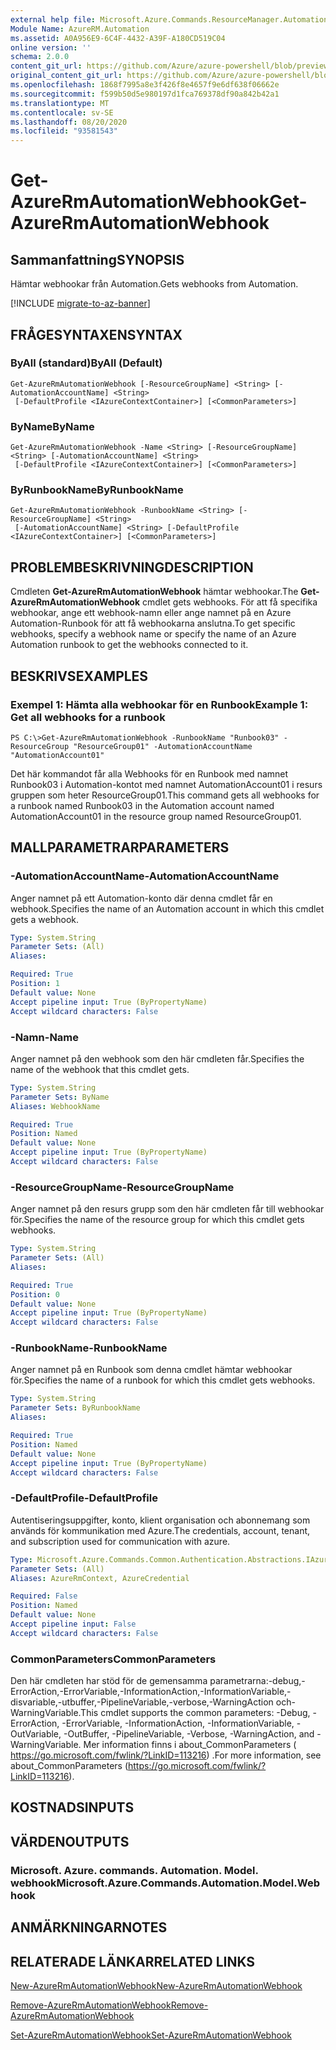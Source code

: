 ```yaml
---
external help file: Microsoft.Azure.Commands.ResourceManager.Automation.dll-Help.xml
Module Name: AzureRM.Automation
ms.assetid: A0A956E9-6C4F-4432-A39F-A180CD519C04
online version: ''
schema: 2.0.0
content_git_url: https://github.com/Azure/azure-powershell/blob/preview/src/ResourceManager/Automation/Commands.Automation/help/Get-AzureRMAutomationWebhook.md
original_content_git_url: https://github.com/Azure/azure-powershell/blob/preview/src/ResourceManager/Automation/Commands.Automation/help/Get-AzureRMAutomationWebhook.md
ms.openlocfilehash: 1868f7995a8e3f426f8e4657f9e6df638f06662e
ms.sourcegitcommit: f599b50d5e980197d1fca769378df90a842b42a1
ms.translationtype: MT
ms.contentlocale: sv-SE
ms.lasthandoff: 08/20/2020
ms.locfileid: "93581543"
---
```

# <span data-ttu-id="23136-101">Get-AzureRmAutomationWebhook</span><span class="sxs-lookup"><span data-stu-id="23136-101">Get-AzureRmAutomationWebhook</span></span>

## <span data-ttu-id="23136-102">Sammanfattning</span><span class="sxs-lookup"><span data-stu-id="23136-102">SYNOPSIS</span></span>
<span data-ttu-id="23136-103">Hämtar webhookar från Automation.</span><span class="sxs-lookup"><span data-stu-id="23136-103">Gets webhooks from Automation.</span></span>

[!INCLUDE [migrate-to-az-banner](../../includes/migrate-to-az-banner.md)]

## <span data-ttu-id="23136-104">FRÅGESYNTAXEN</span><span class="sxs-lookup"><span data-stu-id="23136-104">SYNTAX</span></span>

### <span data-ttu-id="23136-105">ByAll (standard)</span><span class="sxs-lookup"><span data-stu-id="23136-105">ByAll (Default)</span></span>
```
Get-AzureRmAutomationWebhook [-ResourceGroupName] <String> [-AutomationAccountName] <String>
 [-DefaultProfile <IAzureContextContainer>] [<CommonParameters>]
```

### <span data-ttu-id="23136-106">ByName</span><span class="sxs-lookup"><span data-stu-id="23136-106">ByName</span></span>
```
Get-AzureRmAutomationWebhook -Name <String> [-ResourceGroupName] <String> [-AutomationAccountName] <String>
 [-DefaultProfile <IAzureContextContainer>] [<CommonParameters>]
```

### <span data-ttu-id="23136-107">ByRunbookName</span><span class="sxs-lookup"><span data-stu-id="23136-107">ByRunbookName</span></span>
```
Get-AzureRmAutomationWebhook -RunbookName <String> [-ResourceGroupName] <String>
 [-AutomationAccountName] <String> [-DefaultProfile <IAzureContextContainer>] [<CommonParameters>]
```

## <span data-ttu-id="23136-108">PROBLEMBESKRIVNING</span><span class="sxs-lookup"><span data-stu-id="23136-108">DESCRIPTION</span></span>
<span data-ttu-id="23136-109">Cmdleten **Get-AzureRmAutomationWebhook** hämtar webhookar.</span><span class="sxs-lookup"><span data-stu-id="23136-109">The **Get-AzureRmAutomationWebhook** cmdlet gets webhooks.</span></span>
<span data-ttu-id="23136-110">För att få specifika webhookar, ange ett webhook-namn eller ange namnet på en Azure Automation-Runbook för att få webhookarna anslutna.</span><span class="sxs-lookup"><span data-stu-id="23136-110">To get specific webhooks, specify a webhook name or specify the name of an Azure Automation runbook to get the webhooks connected to it.</span></span>

## <span data-ttu-id="23136-111">BESKRIVS</span><span class="sxs-lookup"><span data-stu-id="23136-111">EXAMPLES</span></span>

### <span data-ttu-id="23136-112">Exempel 1: Hämta alla webhookar för en Runbook</span><span class="sxs-lookup"><span data-stu-id="23136-112">Example 1: Get all webhooks for a runbook</span></span>
```
PS C:\>Get-AzureRmAutomationWebhook -RunbookName "Runbook03" -ResourceGroup "ResourceGroup01" -AutomationAccountName "AutomationAccount01"
```

<span data-ttu-id="23136-113">Det här kommandot får alla Webhooks för en Runbook med namnet Runbook03 i Automation-kontot med namnet AutomationAccount01 i resurs gruppen som heter ResourceGroup01.</span><span class="sxs-lookup"><span data-stu-id="23136-113">This command gets all webhooks for a runbook named Runbook03 in the Automation account named AutomationAccount01 in the resource group named ResourceGroup01.</span></span>

## <span data-ttu-id="23136-114">MALLPARAMETRAR</span><span class="sxs-lookup"><span data-stu-id="23136-114">PARAMETERS</span></span>

### <span data-ttu-id="23136-115">-AutomationAccountName</span><span class="sxs-lookup"><span data-stu-id="23136-115">-AutomationAccountName</span></span>
<span data-ttu-id="23136-116">Anger namnet på ett Automation-konto där denna cmdlet får en webhook.</span><span class="sxs-lookup"><span data-stu-id="23136-116">Specifies the name of an Automation account in which this cmdlet gets a webhook.</span></span>

```yaml
Type: System.String
Parameter Sets: (All)
Aliases: 

Required: True
Position: 1
Default value: None
Accept pipeline input: True (ByPropertyName)
Accept wildcard characters: False
```

### <span data-ttu-id="23136-117">-Namn</span><span class="sxs-lookup"><span data-stu-id="23136-117">-Name</span></span>
<span data-ttu-id="23136-118">Anger namnet på den webhook som den här cmdleten får.</span><span class="sxs-lookup"><span data-stu-id="23136-118">Specifies the name of the webhook that this cmdlet gets.</span></span>

```yaml
Type: System.String
Parameter Sets: ByName
Aliases: WebhookName

Required: True
Position: Named
Default value: None
Accept pipeline input: True (ByPropertyName)
Accept wildcard characters: False
```

### <span data-ttu-id="23136-119">-ResourceGroupName</span><span class="sxs-lookup"><span data-stu-id="23136-119">-ResourceGroupName</span></span>
<span data-ttu-id="23136-120">Anger namnet på den resurs grupp som den här cmdleten får till webhookar för.</span><span class="sxs-lookup"><span data-stu-id="23136-120">Specifies the name of the resource group for which this cmdlet gets webhooks.</span></span>

```yaml
Type: System.String
Parameter Sets: (All)
Aliases: 

Required: True
Position: 0
Default value: None
Accept pipeline input: True (ByPropertyName)
Accept wildcard characters: False
```

### <span data-ttu-id="23136-121">-RunbookName</span><span class="sxs-lookup"><span data-stu-id="23136-121">-RunbookName</span></span>
<span data-ttu-id="23136-122">Anger namnet på en Runbook som denna cmdlet hämtar webhookar för.</span><span class="sxs-lookup"><span data-stu-id="23136-122">Specifies the name of a runbook for which this cmdlet gets webhooks.</span></span>

```yaml
Type: System.String
Parameter Sets: ByRunbookName
Aliases: 

Required: True
Position: Named
Default value: None
Accept pipeline input: True (ByPropertyName)
Accept wildcard characters: False
```

### <span data-ttu-id="23136-123">-DefaultProfile</span><span class="sxs-lookup"><span data-stu-id="23136-123">-DefaultProfile</span></span>
<span data-ttu-id="23136-124">Autentiseringsuppgifter, konto, klient organisation och abonnemang som används för kommunikation med Azure.</span><span class="sxs-lookup"><span data-stu-id="23136-124">The credentials, account, tenant, and subscription used for communication with azure.</span></span>

```yaml
Type: Microsoft.Azure.Commands.Common.Authentication.Abstractions.IAzureContextContainer
Parameter Sets: (All)
Aliases: AzureRmContext, AzureCredential

Required: False
Position: Named
Default value: None
Accept pipeline input: False
Accept wildcard characters: False
```

### <span data-ttu-id="23136-125">CommonParameters</span><span class="sxs-lookup"><span data-stu-id="23136-125">CommonParameters</span></span>
<span data-ttu-id="23136-126">Den här cmdleten har stöd för de gemensamma parametrarna:-debug,-ErrorAction,-ErrorVariable,-InformationAction,-InformationVariable,-disvariable,-utbuffer,-PipelineVariable,-verbose,-WarningAction och-WarningVariable.</span><span class="sxs-lookup"><span data-stu-id="23136-126">This cmdlet supports the common parameters: -Debug, -ErrorAction, -ErrorVariable, -InformationAction, -InformationVariable, -OutVariable, -OutBuffer, -PipelineVariable, -Verbose, -WarningAction, and -WarningVariable.</span></span> <span data-ttu-id="23136-127">Mer information finns i about_CommonParameters ( https://go.microsoft.com/fwlink/?LinkID=113216) .</span><span class="sxs-lookup"><span data-stu-id="23136-127">For more information, see about_CommonParameters (https://go.microsoft.com/fwlink/?LinkID=113216).</span></span>

## <span data-ttu-id="23136-128">KOSTNADS</span><span class="sxs-lookup"><span data-stu-id="23136-128">INPUTS</span></span>

## <span data-ttu-id="23136-129">VÄRDEN</span><span class="sxs-lookup"><span data-stu-id="23136-129">OUTPUTS</span></span>

### <span data-ttu-id="23136-130">Microsoft. Azure. commands. Automation. Model. webhook</span><span class="sxs-lookup"><span data-stu-id="23136-130">Microsoft.Azure.Commands.Automation.Model.Webhook</span></span>

## <span data-ttu-id="23136-131">ANMÄRKNINGAR</span><span class="sxs-lookup"><span data-stu-id="23136-131">NOTES</span></span>

## <span data-ttu-id="23136-132">RELATERADE LÄNKAR</span><span class="sxs-lookup"><span data-stu-id="23136-132">RELATED LINKS</span></span>

[<span data-ttu-id="23136-133">New-AzureRmAutomationWebhook</span><span class="sxs-lookup"><span data-stu-id="23136-133">New-AzureRmAutomationWebhook</span></span>](./New-AzureRMAutomationWebhook.md)

[<span data-ttu-id="23136-134">Remove-AzureRmAutomationWebhook</span><span class="sxs-lookup"><span data-stu-id="23136-134">Remove-AzureRmAutomationWebhook</span></span>](./Remove-AzureRMAutomationWebhook.md)

[<span data-ttu-id="23136-135">Set-AzureRmAutomationWebhook</span><span class="sxs-lookup"><span data-stu-id="23136-135">Set-AzureRmAutomationWebhook</span></span>](./Set-AzureRMAutomationWebhook.md)


